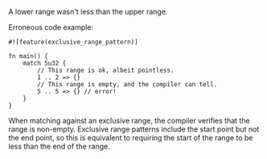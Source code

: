 A lower range wasn't less than the upper range.

Erroneous code example:

```compile_fail,E0579
#![feature(exclusive_range_pattern)]

fn main() {
    match 5u32 {
        // This range is ok, albeit pointless.
        1 .. 2 => {}
        // This range is empty, and the compiler can tell.
        5 .. 5 => {} // error!
    }
}
```

When matching against an exclusive range, the compiler verifies that the range
is non-empty. Exclusive range patterns include the start point but not the end
point, so this is equivalent to requiring the start of the range to be less
than the end of the range.
